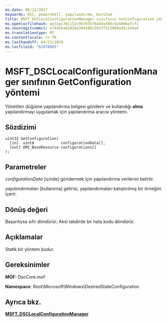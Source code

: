 ```yaml
---
ms.date: 06/12/2017
keywords: DSC, powershell, yapılandırma, Kurulum
title: MSFT_DSCLocalConfigurationManager sınıfının GetConfiguration yöntemi
ms.openlocfilehash: ae31ac30c152c96707b764ddaf00c924806afcfc
ms.sourcegitcommit: e7445ba8203da304286c591ff513900ad1c244a4
ms.translationtype: MT
ms.contentlocale: tr-TR
ms.lasthandoff: 04/23/2019
ms.locfileid: "62078665"
---
```

# <a name="getconfiguration-method-of-the-msftdsclocalconfigurationmanager-class"></a>MSFT_DSCLocalConfigurationManager sınıfının GetConfiguration yöntemi

Yönetilen düğüme yapılandırma belgesi gönderir ve kullandığı **alma** yapılandırmayı uygulamak için yapılandırma aracısı yöntemi.

## <a name="syntax"></a>Sözdizimi

```mof
uint32 GetConfiguration(
  [in]  uint8            configurationData[],
  [out] OMI_BaseResource configurations[]
);
```

## <a name="parameters"></a>Parametreler

*configurationData* \[içinde\] göndermek için yapılandırma verilerini belirtir.

*yapılandırmaları* \[kullanıma\] getirisi, yapılandırmaları katıştırılmış bir örneğini içerir.

## <a name="return-value"></a>Dönüş değeri

Başarılıysa sıfır döndürür; Aksi takdirde bir hata kodu döndürür.

## <a name="remarks"></a>Açıklamalar

Statik bir yöntem budur.

## <a name="requirements"></a>Gereksinimler

**MOF:** DscCore.mof

**Namespace**: Root\Microsoft\Windows\DesiredStateConfiguration

## <a name="see-also"></a>Ayrıca bkz.

[**MSFT_DSCLocalConfigurationManager**](msft-dsclocalconfigurationmanager.md)